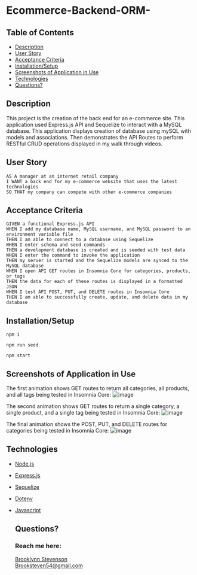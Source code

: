 # Ecommerce-Backend-ORM-

## Table of Contents
  * [Description](#description)
  * [User Story](#user-story)
  * [Acceptance Criteria](#user-story)
  * [Installation/Setup](#installation/setup)
  * [Screenshots of Application in Use](#screenshots-of-application-in-use)
  * [Technologies](#technologies)
  * [Questions?](#questions)


## Description
This project is the creation of the back end for an e-commerce site. This application used Express.js API and Sequelize to interact with a MySQL database. This application displays creation of database using mySQL with models and associations. Then demonstrates the API Routes to perform RESTful CRUD operations displayed in my walk through videos.


## User Story
    AS A manager at an internet retail company
    I WANT a back end for my e-commerce website that uses the latest technologies
    SO THAT my company can compete with other e-commerce companies


## Acceptance Criteria 
    GIVEN a functional Express.js API
    WHEN I add my database name, MySQL username, and MySQL password to an environment variable file
    THEN I am able to connect to a database using Sequelize
    WHEN I enter schema and seed commands
    THEN a development database is created and is seeded with test data
    WHEN I enter the command to invoke the application
    THEN my server is started and the Sequelize models are synced to the MySQL database
    WHEN I open API GET routes in Insomnia Core for categories, products, or tags
    THEN the data for each of these routes is displayed in a formatted JSON
    WHEN I test API POST, PUT, and DELETE routes in Insomnia Core
    THEN I am able to successfully create, update, and delete data in my database


## Installation/Setup
```
npm i

npm run seed

npm start
```


## Screenshots of Application in Use
The first animation shows GET routes to return all categories, all products, and all tags being tested in Insomnia Core:
![image](https://user-images.githubusercontent.com/114618684/212467792-262f172e-5e2a-431f-9270-7f573c6e552b.gif)

The second animation shows GET routes to return a single category, a single product, and a single tag being tested in Insomnia Core:
![image](https://user-images.githubusercontent.com/114618684/212467855-8ae65af4-6bf4-4cc6-a852-a9bc9842083b.gif)

The final animation shows the POST, PUT, and DELETE routes for categories being tested in Insomnia Core:
![image](https://user-images.githubusercontent.com/114618684/212467889-ef7bb652-ebe2-4902-9a89-a2adfaea63e4.gif)


## Technologies
* [Node.js](https://nodejs.org/en/)
* [Express.js](https://expressjs.com)
* [Sequelize](https://sequelize.org)
* [Dotenv](https://www.npmjs.com/package/dotenv)
* [Javascript](https://developer.mozilla.org/en-US/docs/Web/JavaScript)


  ## Questions?
  ### Reach me here: 
  [Brooklynn Stevenson](https://github.com/Brooksteven)  
  Brooksteven54@gmail.com